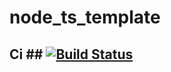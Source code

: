 # node_ts_template

## Ci ## [![Build Status](https://travis-ci.com/yokor1/node_ts_template.svg?token=7dMp6SqxQ4JEP2SffMmd&branch=master)](https://travis-ci.com/yokor1/node_ts_template)
